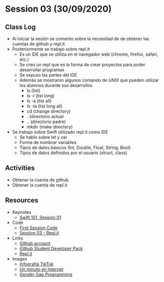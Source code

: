 # Session 03 (30/09/2020)

## Class Log
* Al iniciar la sesión se comento sobre la necesidad de de obtener las cuentas de github y repl.it
* Posteriormente se trabajo sobre repl.it
    * Es un IDE que se utiliza en el navegador web (chrome, firefox, safari, etc.)
    * Se creo un repl que es la forma de crear proyectos para poder desarrollar programas
    * Se expuso las partes del IDE
    * Además se mostraron algunos comando de *UNIX* que pueden utilizar los alumnos durante sus desarrollos
        * ls (list)
        * ls -l (list long)
        * ls -a (list all)
        * ls -la (list long all)
        * cd (change directory)
        * . (directorio actual
        * .. (directorio padre)
        * mkdir (make directory)
* Se trabajo sobre Swift utilizado repl.it como IDE
    * Se hablo sobre let y var
    * Forma de nombrar variables
    * Tipos de datos básicos (Int, Double, Float, String, Bool)
    * Tipos de datos definidos por el usuario (struct, class)

## Activities
* Obtener la cuenta de github
* Obtener la cuenta de repl.it

## Resources
* Keynotes
    * [Swift 101, Session 01](../CM/resources/Session_03/keynotes/Swift-101-Session-1.pdf)
* Code
    * [First Session Code](../resources/Session_03/code/session_03-1.swift)
    * [Session 03 - Repl.it](https://repl.it/@crashbit/Session03)
* Links
    * [Github account](https://github.com)
    * [Github Student Developer Pack](https://education.github.com/pack)
    * [Repl.it](https://repl.it)
* Images
    * [Infografia TikTok](../../Resources/images/tiktok.png)
    * [Un minuto en Internet](../../Resources/images/internet-minute.jpg)
    * [Gender Gap Programming](../../Resources/images/infographic_gender_gap_programming)

